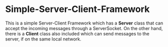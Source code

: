 # Simple-Server-Client-Framework
This is a simple Server-Client Framework which has a **Server** class that can accept the incoming messages through a ServerSocket.
On the other hand, there is a **Client** class also included which can send messages to the server, if on the same local network.

